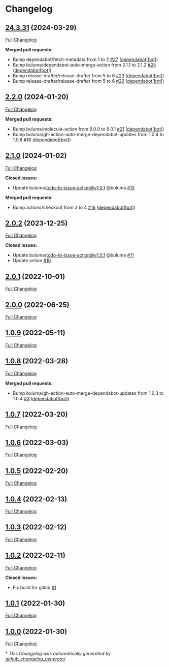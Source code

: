 # Changelog

## [24.3.31](https://github.com/buluma/ansible-role-update/tree/24.3.31) (2024-03-29)

[Full Changelog](https://github.com/buluma/ansible-role-update/compare/2.2.0...24.3.31)

**Merged pull requests:**

- Bump dependabot/fetch-metadata from 1 to 2 [\#27](https://github.com/buluma/ansible-role-update/pull/27) ([dependabot[bot]](https://github.com/apps/dependabot))
- Bump buluma/dependabot-auto-merge-action from 2.1.1 to 2.1.2 [\#24](https://github.com/buluma/ansible-role-update/pull/24) ([dependabot[bot]](https://github.com/apps/dependabot))
- Bump release-drafter/release-drafter from 5 to 6 [\#23](https://github.com/buluma/ansible-role-update/pull/23) ([dependabot[bot]](https://github.com/apps/dependabot))
- Bump release-drafter/release-drafter from 5 to 6 [\#22](https://github.com/buluma/ansible-role-update/pull/22) ([dependabot[bot]](https://github.com/apps/dependabot))

## [2.2.0](https://github.com/buluma/ansible-role-update/tree/2.2.0) (2024-01-20)

[Full Changelog](https://github.com/buluma/ansible-role-update/compare/2.1.0...2.2.0)

**Merged pull requests:**

- Bump buluma/molecule-action from 6.0.0 to 6.0.1 [\#21](https://github.com/buluma/ansible-role-update/pull/21) ([dependabot[bot]](https://github.com/apps/dependabot))
- Bump buluma/gh-action-auto-merge-dependabot-updates from 1.0.4 to 1.0.8 [\#18](https://github.com/buluma/ansible-role-update/pull/18) ([dependabot[bot]](https://github.com/apps/dependabot))

## [2.1.0](https://github.com/buluma/ansible-role-update/tree/2.1.0) (2024-01-02)

[Full Changelog](https://github.com/buluma/ansible-role-update/compare/2.0.2...2.1.0)

**Closed issues:**

- Update buluma/todo-to-issue-action@v1.0.1 @buluma [\#15](https://github.com/buluma/ansible-role-update/issues/15)

**Merged pull requests:**

- Bump actions/checkout from 3 to 4 [\#16](https://github.com/buluma/ansible-role-update/pull/16) ([dependabot[bot]](https://github.com/apps/dependabot))

## [2.0.2](https://github.com/buluma/ansible-role-update/tree/2.0.2) (2023-12-25)

[Full Changelog](https://github.com/buluma/ansible-role-update/compare/2.0.1...2.0.2)

**Closed issues:**

- Update buluma/todo-to-issue-action@v1.0.1 @buluma [\#11](https://github.com/buluma/ansible-role-update/issues/11)
- Update action [\#10](https://github.com/buluma/ansible-role-update/issues/10)

## [2.0.1](https://github.com/buluma/ansible-role-update/tree/2.0.1) (2022-10-01)

[Full Changelog](https://github.com/buluma/ansible-role-update/compare/2.0.0...2.0.1)

## [2.0.0](https://github.com/buluma/ansible-role-update/tree/2.0.0) (2022-06-25)

[Full Changelog](https://github.com/buluma/ansible-role-update/compare/1.0.9...2.0.0)

## [1.0.9](https://github.com/buluma/ansible-role-update/tree/1.0.9) (2022-05-11)

[Full Changelog](https://github.com/buluma/ansible-role-update/compare/1.0.8...1.0.9)

## [1.0.8](https://github.com/buluma/ansible-role-update/tree/1.0.8) (2022-03-28)

[Full Changelog](https://github.com/buluma/ansible-role-update/compare/1.0.7...1.0.8)

**Merged pull requests:**

- Bump buluma/gh-action-auto-merge-dependabot-updates from 1.0.3 to 1.0.4 [\#3](https://github.com/buluma/ansible-role-update/pull/3) ([dependabot[bot]](https://github.com/apps/dependabot))

## [1.0.7](https://github.com/buluma/ansible-role-update/tree/1.0.7) (2022-03-20)

[Full Changelog](https://github.com/buluma/ansible-role-update/compare/1.0.6...1.0.7)

## [1.0.6](https://github.com/buluma/ansible-role-update/tree/1.0.6) (2022-03-03)

[Full Changelog](https://github.com/buluma/ansible-role-update/compare/1.0.5...1.0.6)

## [1.0.5](https://github.com/buluma/ansible-role-update/tree/1.0.5) (2022-02-20)

[Full Changelog](https://github.com/buluma/ansible-role-update/compare/1.0.4...1.0.5)

## [1.0.4](https://github.com/buluma/ansible-role-update/tree/1.0.4) (2022-02-13)

[Full Changelog](https://github.com/buluma/ansible-role-update/compare/1.0.3...1.0.4)

## [1.0.3](https://github.com/buluma/ansible-role-update/tree/1.0.3) (2022-02-12)

[Full Changelog](https://github.com/buluma/ansible-role-update/compare/1.0.2...1.0.3)

## [1.0.2](https://github.com/buluma/ansible-role-update/tree/1.0.2) (2022-02-11)

[Full Changelog](https://github.com/buluma/ansible-role-update/compare/1.0.1...1.0.2)

**Closed issues:**

- Fix build for gitlab [\#1](https://github.com/buluma/ansible-role-update/issues/1)

## [1.0.1](https://github.com/buluma/ansible-role-update/tree/1.0.1) (2022-01-30)

[Full Changelog](https://github.com/buluma/ansible-role-update/compare/1.0.0...1.0.1)

## [1.0.0](https://github.com/buluma/ansible-role-update/tree/1.0.0) (2022-01-30)

[Full Changelog](https://github.com/buluma/ansible-role-update/compare/d215169cb193cbd759ef8bde89dc7d3c1502d5cb...1.0.0)



\* *This Changelog was automatically generated by [github_changelog_generator](https://github.com/github-changelog-generator/github-changelog-generator)*

